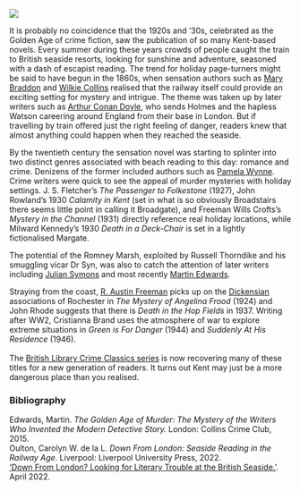 <a href="https://beta.kent-maps.online"><img src="https://beta.kent-maps.online/juncture/ve-button.png"></a>
<param ve-config title="Crime Fiction" author="Professor Carolyn Oulton" layout="vtl" banner="/images/banners/19c.jpg" discription="Kent railway stations play crucial roles in several of Sir Arthur Conan Doyle's books. This visual essay further explores Conan Doyle’s connection to the county.">

<param ve-entity eid="Q736439" aliases="Ramsgate">

It is probably no coincidence that the 1920s and ‘30s, celebrated as the Golden Age of crime fiction, saw the publication of so many Kent-based novels. Every summer during these years crowds of people caught the train to British seaside resorts, looking for sunshine and adventure, seasoned with a dash of escapist reading. The trend for holiday page-turners might be said to have begun in the 1860s, when sensation authors such as [Mary Braddon](/19c/19c-braddon-biography) and [Wilkie Collins](19c/19c-collins-biography) realised that the railway itself could provide an exciting setting for mystery and intrigue. The theme was taken up by later writers such as [Arthur Conan Doyle](/19c/19c-conan-doyle), who sends Holmes and the hapless Watson careering around England from their base in London. But if travelling by train offered just the right feeling of danger, readers knew that almost anything could happen when they reached the seaside.
<param ve-image url="https://upload.wikimedia.org/wikipedia/commons/4/4f/Strand_paget.jpg" label="The Strand Magazine, Dec 1892" attribution="Sidney Paget, Public domain, via Wikimedia Commons">

By the twentieth century the sensation novel was starting to splinter into two distinct genres associated with beach reading to this day: romance and crime. Denizens of the former included authors such as [Pamela Wynne](/20c/20c-wynne-biography). Crime writers were quick to see the appeal of murder mysteries with holiday settings. J. S. Fletcher’s _The Passenger to Folkestone_ (1927), John Rowland’s 1930 _Calamity in Kent_ (set in what is so obviously Broadstairs there seems little point in calling it Broadgate), and Freeman Wills Crofts’s _Mystery in the Channel_ (1931) directly reference real holiday locations, while Milward Kennedy’s 1930 _Death in a Deck-Chair_ is set in a lightly fictionalised Margate. 
<param ve-image url="https://stor.artstor.org/stor/4f0a08c9-36df-443c-93b1-ebf66c77bb6a" label="Calamity in Kent" attribution="By permission of the British Library">

The potential of the Romney Marsh, exploited by Russell Thorndike and his smuggling vicar Dr Syn, was also to catch the attention of later writers including [Julian Symons](/20c/20c-symons-biography) and most recently [Martin Edwards](/21c/21c-edwards-sepulchre-street).
<param ve-image url="https://upload.wikimedia.org/wikipedia/commons/7/76/Doctor_Syn_1915_Doubleday_cover.png" label="Dr Syn Doubleday Cover, 1915" attribution="Public domain via Wikimedia Commons">

Straying from the coast, [R. Austin Freeman](/20c/20c-freeman-biography) picks up on the [Dickensian](/dickens/edwin-drood-curated-walk) associations of Rochester in _The Mystery of Angelina Frood_ (1924) and John Rhode suggests that there is _Death in the Hop Fields_ in 1937. Writing after WW2, Cristianna Brand uses the atmosphere of war to explore extreme situations in _Green is For Danger_ (1944) and _Suddenly At His Residence_ (1946).
<br><br>
The [British Library Crime Classics series](https://shop.bl.uk/collections/crime-classics) is now recovering many of these titles for a new generation of readers. It turns out Kent may just be a more dangerous place than you realised.
<param ve-image url="https://stor.artstor.org/stor/13096035-9b0f-47f3-9eff-1f7a3a52c2be" label="Suddenly at his Residence" attribution="By permission of the British Library">

### Bibliography
Edwards, Martin. _The Golden Age of Murder: The Mystery of the Writers Who Invented the Modern Detective Story._ London: Collins Crime Club, 2015.   
Oulton, Carolyn W. de la L. _Down From London: Seaside Reading in the Railway Age._ Liverpool: Liverpool University Press, 2022.   
[‘Down From London? Looking for Literary Trouble at the British Seaside.’](https://liverpooluniversitypress.blog/2022/04/20/down-from-london-looking-for-literary-trouble-at-the-british-seaside/). April 2022.
<param ve-image url="https://stor.artstor.org/stor/9cf10dc0-83c2-4c23-95de-69cfe86bfde1" label="Mystery in the the Channel" attribution="By permission of the British Library">
